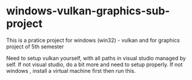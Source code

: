 # windows-vulkan-graphics-sub-project
This is a pratice project for windows (win32) - vulkan and for graphics project of 5th semester

Need to setup vulkan yourself, with all paths in visual studio managed by self. 
If not visual studio, do a bit more and need to setup properly.
If not windows , install a virtual machine first then run this.

